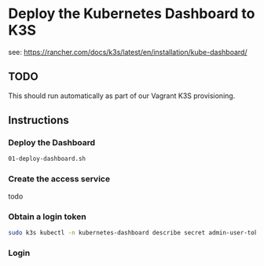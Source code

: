 # Deploy the Kubernetes Dashboard to K3S

see: https://rancher.com/docs/k3s/latest/en/installation/kube-dashboard/

## TODO

This should run automatically as part of our Vagrant K3S provisioning.

## Instructions

### Deploy the Dashboard

```sh
01-deploy-dashboard.sh
```

### Create the access service

todo

### Obtain a login token

```sh
sudo k3s kubectl -n kubernetes-dashboard describe secret admin-user-token | grep '^token'
```

### Login

